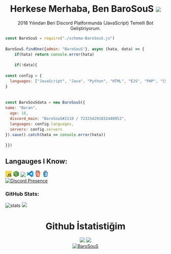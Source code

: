 <h1 align="center">Herkese Merhaba, Ben BaroSouS <img src="https://media.giphy.com/media/hvRJCLFzcasrR4ia7z/giphy.gif" width="30px"></h1>
<p align="center">2018 Yılından Beri Discord Platformunda (JavaScript) Temelli Bot Geliştiriyorum.<br></p>

```js
const BaroSouS = require("./schema-BaroSouS.js")

BaroSouS.findOne({admin: "BaroSouS"}, async (hata, data) => {
    if(hata) return console.error(hata)

    if(!data){
  
const config = {
  languages: ["JavaScript", "Java", "Python", "HTML", "EJS", "PHP", "CSS"]
}


const BaroSouSdata = new BaroSouS({
name: "Baran",
  age: 18,
  discord_main: "BaroSouS#2110 / 723254291032440953",
  languages: config.languages,
  servers: config.servers
}).save().catch(hata => console.error(hata))

}})
```




## Langauges I Know:

<code><img height="20" src="https://raw.githubusercontent.com/github/explore/80688e429a7d4ef2fca1e82350fe8e3517d3494d/topics/javascript/javascript.png"></code>
<code><img height="20" src="https://raw.githubusercontent.com/github/explore/80688e429a7d4ef2fca1e82350fe8e3517d3494d/topics/nodejs/nodejs.png"></code>
<code><img height="20" src="https://camo.githubusercontent.com/d11bc5fc022603363226da69441297bc1f6dda6cd6253d80f5ed010125810aad/68747470733a2f2f692e696d6775722e636f6d2f534931445a66332e706e67"></code>
<code><img height="20" src="https://raw.githubusercontent.com/github/explore/80688e429a7d4ef2fca1e82350fe8e3517d3494d/topics/visual-studio-code/visual-studio-code.png"></code>
<code><img height="20" src="https://raw.githubusercontent.com/github/explore/80688e429a7d4ef2fca1e82350fe8e3517d3494d/topics/html/html.png"></code>
<code><img height="20" src="https://raw.githubusercontent.com/github/explore/80688e429a7d4ef2fca1e82350fe8e3517d3494d/topics/css/css.png"></code>
</br>
[![Discord Presence](https://lanyard.cnrad.dev/api/723254291032440953)](https://discord.com/users/723254291032440953)
<h3 align="left">GitHub Stats:</h3>
<p align="left">
   <img src="https://github-readme-stats.vercel.app/api?username=ERESB0S&count_private=true&show_icons=true&theme=dark&hide_border=true" width="%100" height="150px" alt="stats" />
   <img src="https://github-readme-stats.vercel.app/api/top-langs/?username=ERESB0S&layout=compact&theme=dark&hide_border=true" />
  <h1 align="center">Github İstatistiğim</h1>
<p align="center">
  <a href="https://github.com/BaroSouS/" target="_blank"><img src="https://github-readme-stats.vercel.app/api/top-langs/?username=Transsly&langs_count=10&custom_title=En+Çok+Kullanılan+Diller+Top10&bg_color=171a1f&text_color=fff&icon_color=ff0000&hide_border=true&title_color=ff0000"/></a>
  <a href="https://github.com/BaroSouS/" target="_blank"><img src="https://github-readme-stats.vercel.app/api?username=BaroSouS&show_icons=true&locale=tr&border_radius=10px&title_color=ff0000&hide_border=true&bg_color=171a1f&text_color=fff&icon_color=ff0000&custom_title=BaroSouS%27nin+Github+İstatistiği"/></a>
    <br>
  <a href="https://github.com/BaroSouS/" target="_blank"><img src="https://gpvc.arturio.dev/BaroSouS" alt="BaroSouS"/></a>

 
